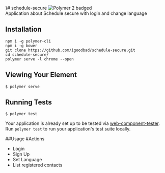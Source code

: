 
}# schedule-secure
![Polymer 2 badged](https://img.shields.io/badge/Polymer-2.x-blue.svg)  
Application about Schedule secure with login and change language

## Installation

```
npm i -g polymer-cli  
npm i -g bower  
git clone https://github.com/igoodbad/schedule-secure.git  
cd schedule-secure/  
polymer serve -l chrome --open
```

## Viewing Your Element

```
$ polymer serve
```

## Running Tests

```
$ polymer test
```

Your application is already set up to be tested via [web-component-tester](https://github.com/Polymer/web-component-tester). Run `polymer test` to run your application's test suite locally.

##Usage
#Actions
+ Login
+ Sign Up
+ Set Language
+ List registered contacts
